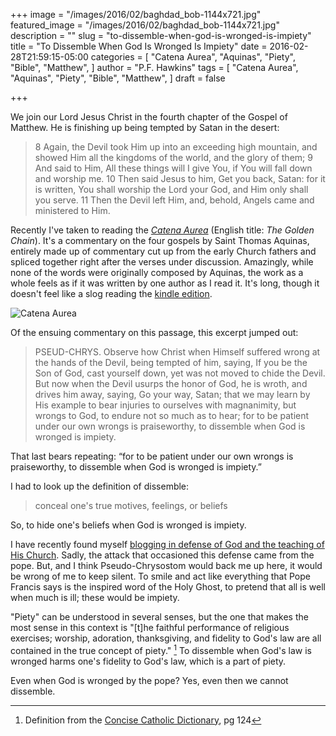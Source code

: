 +++
image = "/images/2016/02/baghdad_bob-1144x721.jpg"
featured_image = "/images/2016/02/baghdad_bob-1144x721.jpg"
description = ""
slug = "to-dissemble-when-god-is-wronged-is-impiety"
title = "To Dissemble When God Is Wronged Is Impiety"
date = 2016-02-28T21:59:15-05:00
categories = [
  "Catena Aurea",
  "Aquinas",
  "Piety",
  "Bible",
  "Matthew",
]
author = "P.F. Hawkins"
tags = [
  "Catena Aurea",
  "Aquinas",
  "Piety",
  "Bible",
  "Matthew",
]
draft = false

+++

We join our Lord Jesus Christ in the fourth chapter of the Gospel of Matthew. He is finishing up being tempted by Satan in the desert:

> 8 Again, the Devil took Him up into an exceeding high mountain, and showed Him all the kingdoms of the world, and the glory of them;
> 9 And said to Him, All these things will I give You, if You will fall down and worship me.
> 10 Then said Jesus to him, Get you back, Satan: for it is written, You shall worship the Lord your God, and Him only shall you serve.
> 11 Then the Devil left Him, and, behold, Angels came and ministered to Him.

Recently I've taken to reading the _[Catena Aurea](http://amzn.to/1QDGPTA)_ (English title: _The Golden Chain_). It's a commentary on the four gospels by Saint Thomas Aquinas, entirely made up of commentary cut up from the early Church fathers and spliced together right after the verses under discussion. Amazingly, while none of the words were originally composed by Aquinas, the work as a whole feels as if it was written by one author as I read it. It's long, though it doesn't feel like a slog reading the [kindle edition](http://amzn.to/1QDHbJJ).

![Catena Aurea](/images/2016/02/catena-aurea-1.jpg)

Of the ensuing commentary on this passage, this excerpt jumped out:

> PSEUD-CHRYS. Observe how Christ when Himself suffered wrong at the hands of the Devil, being tempted of him, saying, If you be the Son of God, cast yourself down, yet was not moved to chide the Devil. But now when the Devil usurps the honor of God, he is wroth, and drives him away, saying, Go your way, Satan; that we may learn by His example to bear injuries to ourselves with magnanimity, but wrongs to God, to endure not so much as to hear; for to be patient under our own wrongs is praiseworthy, to dissemble when God is wronged is impiety.

That last bears repeating: “for to be patient under our own wrongs is praiseworthy, to dissemble when God is wronged is impiety.”

I had to look up the definition of dissemble:

> conceal one's true motives, feelings, or beliefs

So, to hide one's beliefs when God is wronged is impiety.

I have recently found myself [blogging in defense of God and the teaching of His Church](http://theoldevangelization.com/yes-the-pope-said-something-scandalous/). Sadly, the attack that occasioned this defense came from the pope. But, and I think Pseudo-Chrysostom would back me up here, it would be wrong of me to keep silent. To smile and act like everything that Pope Francis says is the inspired word of the Holy Ghost, to pretend that all is well when much is ill; these would be impiety.

"Piety" can be understood in several senses, but the one that makes the most sense in this context is "[t]he faithful performance of religious exercises; worship, adoration, thanksgiving, and fidelity to God's law are all contained in the true concept of piety." [^1] To dissemble when God's law is wronged harms one's fidelity to God's law, which is a part of piety.

Even when God is wronged by the pope? Yes, even then we cannot dissemble.

[^1]: Definition from the [Concise Catholic Dictionary](http://babel.hathitrust.org/cgi/pt?id=mdp.39015022226099;view=1up;seq=142), pg 124
